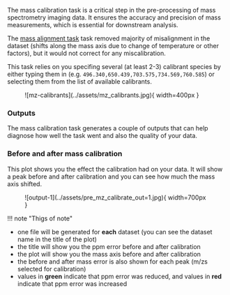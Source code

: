 The mass calibration task is a critical step in the pre-processing of mass spectrometry imaging data. It ensures the accuracy and precision of mass measurements, which is essential for downstream analysis.

The [mass alignment task](pre_mz_align.md) task removed majority of misalignment in the dataset (shifts along the mass axis due to change of temperature or other factors), but it would not correct for any miscalibration.

This task relies on you specifing several (at least 2-3) calibrant species by either typing them in (e.g. `496.340,650.439,703.575,734.569,760.585`) or selecting them from the list of available calibrants.


<figure markdown>
  ![mz-calibrants](../assets/mz_calibrants.jpg){ width=400px }
</figure>


### Outputs

The mass calibration task generates a couple of outputs that can help diagnose how well the task went and also the quality of your data.

### Before and after mass calibration

This plot shows you the effect the calibration had on your data. It will show a peak before and after calibration and you can see how much the mass axis shifted.


<figure markdown>
  ![output-1](../assets/pre_mz_calibrate_out=1.jpg){ width=700px }
</figure>

!!! note "Thigs of note"
* one file will be generated for **each** dataset (you can see the dataset name in the title of the plot)
* the title will show you the ppm error before and after calibration
* the plot will show you the mass axis before and after calibration
* the before and after mass error is also shown for each peak (m/zs selected for calibration)
* values in **green** indicate that ppm error was reduced, and values in **red** indicate that ppm error was increased